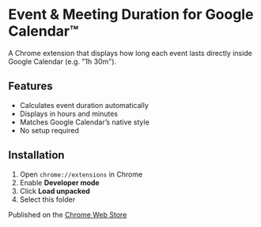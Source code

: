 # Event & Meeting Duration for Google Calendar™
A Chrome extension that displays how long each event lasts directly inside Google Calendar (e.g. "1h 30m").

## Features
- Calculates event duration automatically  
- Displays in hours and minutes  
- Matches Google Calendar’s native style  
- No setup required  

## Installation
1. Open `chrome://extensions` in Chrome  
2. Enable **Developer mode**  
3. Click **Load unpacked**  
4. Select this folder  

Published on the [Chrome Web Store](https://chrome.google.com/webstore/detail/pefipdhbcfmfncaopkegoonbncfcfaej)
